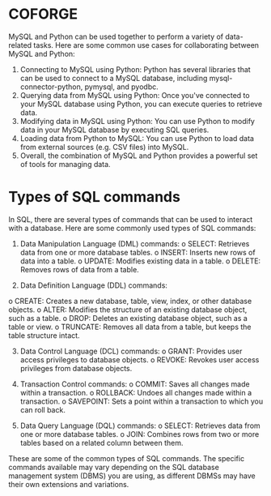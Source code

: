 # COFORGE

MySQL and Python can be used together to perform a variety of data-related tasks. Here are some common use cases for collaborating between MySQL and Python:

1. Connecting to MySQL using Python: Python has several libraries that can be used to connect to a MySQL database, including mysql-connector-python, pymysql, and pyodbc.
2. Querying data from MySQL using Python: Once you've connected to your MySQL database using Python, you can execute queries to retrieve data.
3. Modifying data in MySQL using Python: You can use Python to modify data in your MySQL database by executing SQL queries.
4. Loading data from Python to MySQL: You can use Python to load data from external sources (e.g. CSV files) into MySQL.
5. Overall, the combination of MySQL and Python provides a powerful set of tools for managing data.


# Types of SQL commands

In SQL, there are several types of commands that can be used to interact with a database. Here are some commonly used types of SQL commands:
1.	Data Manipulation Language (DML) commands:
o	SELECT: Retrieves data from one or more database tables.
o	INSERT: Inserts new rows of data into a table.
o	UPDATE: Modifies existing data in a table.
o	DELETE: Removes rows of data from a table.



2.	Data Definition Language (DDL) commands:

o	CREATE: Creates a new database, table, view, index, or other database objects.
o	ALTER: Modifies the structure of an existing database object, such as a table.
o	DROP: Deletes an existing database object, such as a table or view.
o	TRUNCATE: Removes all data from a table, but keeps the table structure intact.

3.	Data Control Language (DCL) commands:
o	GRANT: Provides user access privileges to database objects.
o	REVOKE: Revokes user access privileges from database objects.

4.	Transaction Control commands:
o	COMMIT: Saves all changes made within a transaction.
o	ROLLBACK: Undoes all changes made within a transaction.
o	SAVEPOINT: Sets a point within a transaction to which you can roll back.

5.	Data Query Language (DQL) commands:
o	SELECT: Retrieves data from one or more database tables.
o	JOIN: Combines rows from two or more tables based on a related column between them.

These are some of the common types of SQL commands. The specific commands available may vary depending on the SQL database management system (DBMS) you are using, as different DBMSs may have their own extensions and variations. 

